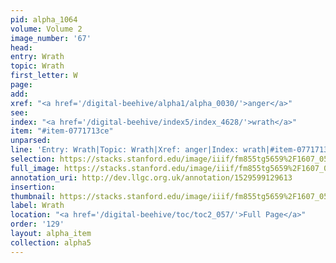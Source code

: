 ```yaml
---
pid: alpha_1064
volume: Volume 2
image_number: '67'
head: 
entry: Wrath
topic: Wrath
first_letter: W
page: 
add: 
xref: "<a href='/digital-beehive/alpha1/alpha_0030/'>anger</a>"
see: 
index: "<a href='/digital-beehive/index5/index_4628/'>wrath</a>"
item: "#item-0771713ce"
unparsed: 
line: 'Entry: Wrath|Topic: Wrath|Xref: anger|Index: wrath|#item-0771713ce'
selection: https://stacks.stanford.edu/image/iiif/fm855tg5659%2F1607_0534/337,2102,3023,324/full/0/default.jpg
full_image: https://stacks.stanford.edu/image/iiif/fm855tg5659%2F1607_0534/full/full/0/default.jpg
annotation_uri: http://dev.llgc.org.uk/annotation/1529599129613
insertion: 
thumbnail: https://stacks.stanford.edu/image/iiif/fm855tg5659%2F1607_0534/337,2102,600,180/250,/0/default.jpg
label: Wrath
location: "<a href='/digital-beehive/toc/toc2_057/'>Full Page</a>"
order: '129'
layout: alpha_item
collection: alpha5
---
```

